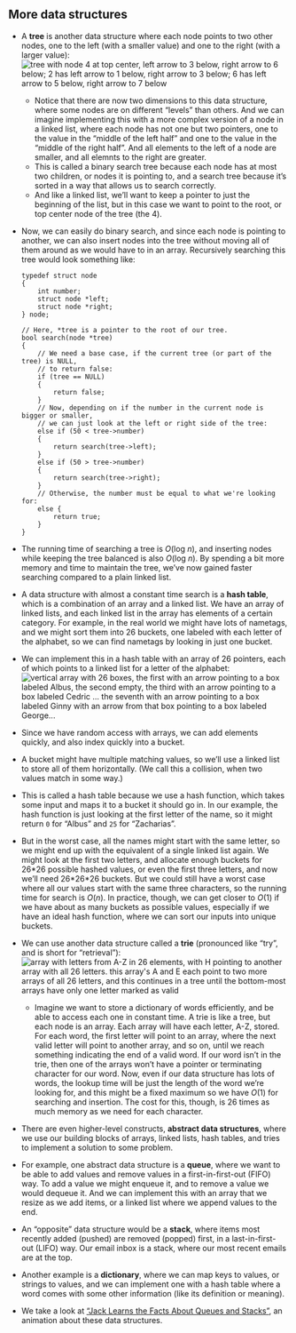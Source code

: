 

More data structures
--------------------

*   A **tree** is another data structure where each node points to two other nodes, one to the left (with a smaller value) and one to the right (with a larger value):  
    ![tree with node 4 at top center, left arrow to 3 below, right arrow to 6 below; 2 has left arrow to 1 below, right arrow to 3 below; 6 has left arrow to 5 below, right arrow to 7 below](https://cs50.harvard.edu/x/2020/notes/5/binary_search_tree.png)
    *   Notice that there are now two dimensions to this data structure, where some nodes are on different “levels” than others. And we can imagine implementing this with a more complex version of a node in a linked list, where each node has not one but two pointers, one to the value in the “middle of the left half” and one to the value in the “middle of the right half”. And all elements to the left of a node are smaller, and all elemnts to the right are greater.
    *   This is called a binary search tree because each node has at most two children, or nodes it is pointing to, and a search tree because it’s sorted in a way that allows us to search correctly.
    *   And like a linked list, we’ll want to keep a pointer to just the beginning of the list, but in this case we want to point to the root, or top center node of the tree (the 4).
*   Now, we can easily do binary search, and since each node is pointing to another, we can also insert nodes into the tree without moving all of them around as we would have to in an array. Recursively searching this tree would look something like:
    
        typedef struct node
        {
            int number;
            struct node *left;
            struct node *right;
        } node;
        
        // Here, *tree is a pointer to the root of our tree.
        bool search(node *tree)
        {
            // We need a base case, if the current tree (or part of the tree) is NULL,
            // to return false:
            if (tree == NULL)
            {
                return false;
            }
            // Now, depending on if the number in the current node is bigger or smaller,
            // we can just look at the left or right side of the tree:
            else if (50 < tree->number)
            {
                return search(tree->left);
            }
            else if (50 > tree->number)
            {
                return search(tree->right);
            }
            // Otherwise, the number must be equal to what we're looking for:
            else {
                return true;
            }
        }
        
    
*   The running time of searching a tree is _O_(log _n_), and inserting nodes while keeping the tree balanced is also _O_(log _n_). By spending a bit more memory and time to maintain the tree, we’ve now gained faster searching compared to a plain linked list.
*   A data structure with almost a constant time search is a **hash table**, which is a combination of an array and a linked list. We have an array of linked lists, and each linked list in the array has elements of a certain category. For example, in the real world we might have lots of nametags, and we might sort them into 26 buckets, one labeled with each letter of the alphabet, so we can find nametags by looking in just one bucket.
*   We can implement this in a hash table with an array of 26 pointers, each of which points to a linked list for a letter of the alphabet:  
    ![vertical array with 26 boxes, the first with an arrow pointing to a box labeled Albus, the second empty, the third with an arrow pointing to a box labeled Cedric ... the seventh with an arrow pointing to a box labeled Ginny with an arrow from that box pointing to a box labeled George...](https://cs50.harvard.edu/x/2020/notes/5/hash_table.png)
*   Since we have random access with arrays, we can add elements quickly, and also index quickly into a bucket.
*   A bucket might have multiple matching values, so we’ll use a linked list to store all of them horizontally. (We call this a collision, when two values match in some way.)
*   This is called a hash table because we use a hash function, which takes some input and maps it to a bucket it should go in. In our example, the hash function is just looking at the first letter of the name, so it might return `0` for “Albus” and `25` for “Zacharias”.
*   But in the worst case, all the names might start with the same letter, so we might end up with the equivalent of a single linked list again. We might look at the first two letters, and allocate enough buckets for 26\*26 possible hashed values, or even the first three letters, and now we’ll need 26\*26\*26 buckets. But we could still have a worst case where all our values start with the same three characters, so the running time for search is _O_(_n_). In practice, though, we can get closer to _O_(1) if we have about as many buckets as possible values, especially if we have an ideal hash function, where we can sort our inputs into unique buckets.
*   We can use another data structure called a **trie** (pronounced like “try”, and is short for “retrieval”):  
    ![array with letters from A-Z in 26 elements, with H pointing to another array with all 26 letters. this array's A and E each point to two more arrays of all 26 letters, and this continues in a tree until the bottom-most arrays have only one letter marked as valid](https://cs50.harvard.edu/x/2020/notes/5/trie.png)
    *   Imagine we want to store a dictionary of words efficiently, and be able to access each one in constant time. A trie is like a tree, but each node is an array. Each array will have each letter, A-Z, stored. For each word, the first letter will point to an array, where the next valid letter will point to another array, and so on, until we reach something indicating the end of a valid word. If our word isn’t in the trie, then one of the arrays won’t have a pointer or terminating character for our word. Now, even if our data structure has lots of words, the lookup time will be just the length of the word we’re looking for, and this might be a fixed maximum so we have _O_(1) for searching and insertion. The cost for this, though, is 26 times as much memory as we need for each character.
*   There are even higher-level constructs, **abstract data structures**, where we use our building blocks of arrays, linked lists, hash tables, and tries to implement a solution to some problem.
*   For example, one abstract data structure is a **queue**, where we want to be able to add values and remove values in a first-in-first-out (FIFO) way. To add a value we might enqueue it, and to remove a value we would dequeue it. And we can implement this with an array that we resize as we add items, or a linked list where we append values to the end.
*   An “opposite” data structure would be a **stack**, where items most recently added (pushed) are removed (popped) first, in a last-in-first-out (LIFO) way. Our email inbox is a stack, where our most recent emails are at the top.
*   Another example is a **dictionary**, where we can map keys to values, or strings to values, and we can implement one with a hash table where a word comes with some other information (like its definition or meaning).
*   We take a look at [“Jack Learns the Facts About Queues and Stacks”](https://www.youtube.com/watch?v=2wM6_PuBIxY), an animation about these data structures.